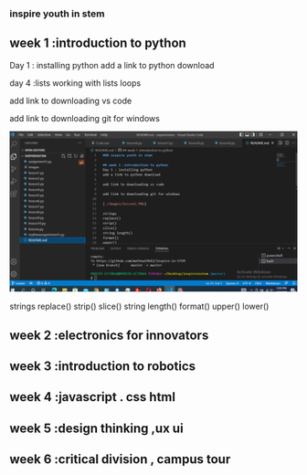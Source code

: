 ### inspire youth in stem

## week 1 :introduction to python
Day 1 : installing python
add a link to python download

day 4 :lists
       working with lists
       loops
       

add link to downloading vs code

add link to downloading git for windows

![picture1](./Capture.PNG)


strings
replace()
strip()
slice()
string length()
format()
upper()
lower()



## week 2 :electronics for innovators

## week 3 :introduction to robotics

## week 4 :javascript . css  html

## week 5 :design thinking ,ux ui

## week 6 :critical division , campus tour
